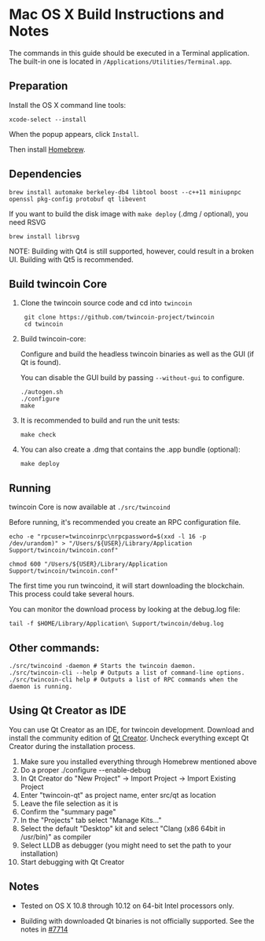 Mac OS X Build Instructions and Notes
====================================
The commands in this guide should be executed in a Terminal application.
The built-in one is located in `/Applications/Utilities/Terminal.app`.

Preparation
-----------
Install the OS X command line tools:

`xcode-select --install`

When the popup appears, click `Install`.

Then install [Homebrew](https://brew.sh).

Dependencies
----------------------

    brew install automake berkeley-db4 libtool boost --c++11 miniupnpc openssl pkg-config protobuf qt libevent

If you want to build the disk image with `make deploy` (.dmg / optional), you need RSVG

    brew install librsvg

NOTE: Building with Qt4 is still supported, however, could result in a broken UI. Building with Qt5 is recommended.

Build twincoin Core
------------------------

1. Clone the twincoin source code and cd into `twincoin`

        git clone https://github.com/twincoin-project/twincoin
        cd twincoin

2.  Build twincoin-core:

    Configure and build the headless twincoin binaries as well as the GUI (if Qt is found).

    You can disable the GUI build by passing `--without-gui` to configure.

        ./autogen.sh
        ./configure
        make

3.  It is recommended to build and run the unit tests:

        make check

4.  You can also create a .dmg that contains the .app bundle (optional):

        make deploy

Running
-------

twincoin Core is now available at `./src/twincoind`

Before running, it's recommended you create an RPC configuration file.

    echo -e "rpcuser=twincoinrpc\nrpcpassword=$(xxd -l 16 -p /dev/urandom)" > "/Users/${USER}/Library/Application Support/twincoin/twincoin.conf"

    chmod 600 "/Users/${USER}/Library/Application Support/twincoin/twincoin.conf"

The first time you run twincoind, it will start downloading the blockchain. This process could take several hours.

You can monitor the download process by looking at the debug.log file:

    tail -f $HOME/Library/Application\ Support/twincoin/debug.log

Other commands:
-------

    ./src/twincoind -daemon # Starts the twincoin daemon.
    ./src/twincoin-cli --help # Outputs a list of command-line options.
    ./src/twincoin-cli help # Outputs a list of RPC commands when the daemon is running.

Using Qt Creator as IDE
------------------------
You can use Qt Creator as an IDE, for twincoin development.
Download and install the community edition of [Qt Creator](https://www.qt.io/download/).
Uncheck everything except Qt Creator during the installation process.

1. Make sure you installed everything through Homebrew mentioned above
2. Do a proper ./configure --enable-debug
3. In Qt Creator do "New Project" -> Import Project -> Import Existing Project
4. Enter "twincoin-qt" as project name, enter src/qt as location
5. Leave the file selection as it is
6. Confirm the "summary page"
7. In the "Projects" tab select "Manage Kits..."
8. Select the default "Desktop" kit and select "Clang (x86 64bit in /usr/bin)" as compiler
9. Select LLDB as debugger (you might need to set the path to your installation)
10. Start debugging with Qt Creator

Notes
-----

* Tested on OS X 10.8 through 10.12 on 64-bit Intel processors only.

* Building with downloaded Qt binaries is not officially supported. See the notes in [#7714](https://github.com/bitcoin/bitcoin/issues/7714)

